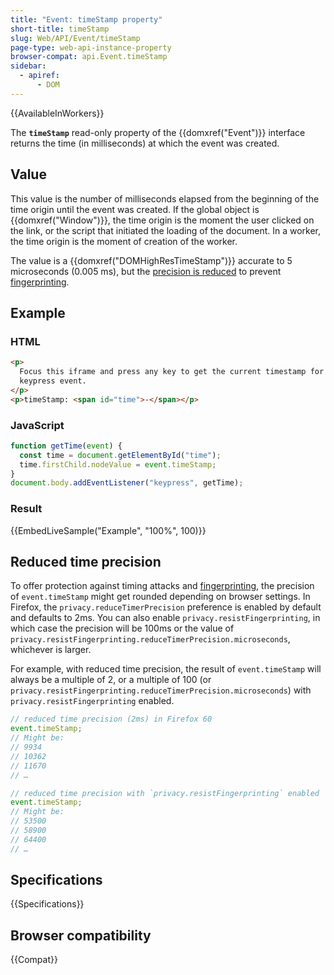 ```yaml
---
title: "Event: timeStamp property"
short-title: timeStamp
slug: Web/API/Event/timeStamp
page-type: web-api-instance-property
browser-compat: api.Event.timeStamp
sidebar:
  - apiref:
      - DOM
---
```


{{AvailableInWorkers}}

The **`timeStamp`** read-only property of the {{domxref("Event")}} interface returns the time (in milliseconds) at which the event was created.

## Value

This value is the number of milliseconds elapsed from the beginning of the time origin until the event was created.
If the global object is {{domxref("Window")}}, the time origin is the moment the user clicked on the link, or the script that initiated the loading of the document.
In a worker, the time origin is the moment of creation of the worker.

The value is a {{domxref("DOMHighResTimeStamp")}} accurate to 5 microseconds (0.005 ms), but the [precision is reduced](#reduced_time_precision) to prevent [fingerprinting](/en-US/docs/Glossary/Fingerprinting).

## Example

### HTML

```html
<p>
  Focus this iframe and press any key to get the current timestamp for the
  keypress event.
</p>
<p>timeStamp: <span id="time">-</span></p>
```

### JavaScript

```js
function getTime(event) {
  const time = document.getElementById("time");
  time.firstChild.nodeValue = event.timeStamp;
}
document.body.addEventListener("keypress", getTime);
```

### Result

{{EmbedLiveSample("Example", "100%", 100)}}

## Reduced time precision

To offer protection against timing attacks and [fingerprinting](/en-US/docs/Glossary/Fingerprinting), the precision of `event.timeStamp` might get rounded depending on browser settings. In Firefox, the `privacy.reduceTimerPrecision` preference is enabled by default and defaults to 2ms. You can also enable `privacy.resistFingerprinting`, in which case the precision will be 100ms or the value of `privacy.resistFingerprinting.reduceTimerPrecision.microseconds`, whichever is larger.

For example, with reduced time precision, the result of `event.timeStamp` will always be a multiple of 2, or a multiple of 100 (or `privacy.resistFingerprinting.reduceTimerPrecision.microseconds`) with `privacy.resistFingerprinting` enabled.

```js
// reduced time precision (2ms) in Firefox 60
event.timeStamp;
// Might be:
// 9934
// 10362
// 11670
// …

// reduced time precision with `privacy.resistFingerprinting` enabled
event.timeStamp;
// Might be:
// 53500
// 58900
// 64400
// …
```

## Specifications

{{Specifications}}

## Browser compatibility

{{Compat}}
